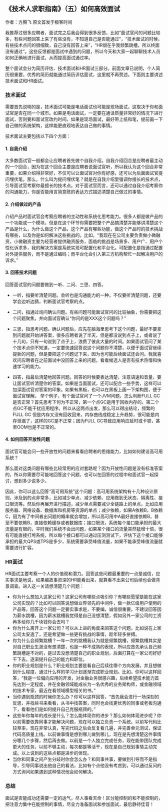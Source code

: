 ## 《技术人求职指南》（五）如何高效面试
作者：方腾飞  原文首发于极客时间

我推荐过很多应聘者，面试完之后我会得到很多反馈，比如”面试官问的问题比较多，有些问题回答上来了有些没有，不知道自己是否能通过”，“技术面试的时候，有些技术点问的很细致，自己没有回答上来”，“HR很在乎我频繁跳槽，所以终面没有通过”。这些反馈都是面试中遇到的问题，所以今天和大家一起聊聊技术人员如何正确地进行面试，从而提高面试通过率。

整个面试会分为简历评估、技术面试和HR面试三部分。前面文章已说明，个人简历很重要，优秀的简历就能通过简历评估面试，这里就不再赘述。下面则主要讲述技术面试和HR面试。


### 技术面试
需要首先说明的是，技术面试可能是电话面试也可能是现场面试，这取决于你和面试官是否在同一个城市。如果是电话面试，一定要在通话质量非常好的情况下进行面试，否则要和面试官改约时间。如果是现场面试，最好带上纸和笔，提前画一下自己做的系统架构，这样能更直观地表达自己做的事情。

技术面试主要包括以下四个方面：

#### 1. 自我介绍

大多数面试官一般都会让应聘者首先做个自我介绍，自我介绍回合是应聘者最主动的一个回合，因为在这个回合主要是应聘者说面试官听，所以我认为这个回合非常重要，如果介绍得非常好，不仅可以让面试官对你有好感，还可以为后面面试官提问埋伏笔。那么，什么叫为提问埋伏笔？就是在自我介绍里强调你擅长的技术点，引导面试官考察你最擅长的技术点。对于面试官而言，还可以通过自我介绍考察你的沟通能力，你是否能用言简意赅的表达方式描述清楚自己做过的事情。

#### 2. 介绍做过的产品

介绍产品时面试官会考察应聘者的主动性和系统化思考能力。很多人都是做产品的一个功能或一个模块，但是在这个环节你需要把整个产品搞清楚并能够讲清楚这个产品是什么，为什么做这个产品，这个产品有哪些功能，做这个产品时的技术挑战有哪些，以及你是如何解决这些挑战的。比如，“我现在在公司主要负责做小微融资，小微融资主要为经营者提供融资服务，面临的挑战是场景多、用户广、用户个性化诉求多，我的解决方案是系统实现可配置化和平台化。可配置化是指通过配置对外提供服务，而不是通过编码；而平台化会引入第三方机构帮忙一起解决用户的诉求。”

#### 3. 回答技术问题

回答面试官的问题要做到一听、二问、三思、四答。

- 一听，指要听清楚问题。会听也是沟通能力的一种，不仅要听清楚问题，还要学会边听边猜，判断面试官考察的点。

- 二问，指通过询问确认问题。有些问题可能面试官问的比较抽象，你需要把这个问题聚焦，并向面试官确认“你问的是XXX这个问题吗？”

- 三思，指思考问题。确认问题后，应先在脑海里思考下这个问题，最好不要拿到问题就开始讲答案，很多应聘者说了半天，但是都没说到点子上，或者说了十几句，只有一句说到了点子上，浪费了彼此大量的时间。如果面试官问了某个技术点你不知道，一定要快速回答说这个问题你不清楚，以便于面试官继续提新的问题，但是要把这个问题记下来，因为也可能后续面试还会问。我就喜欢问应聘者在之前面试中没回答上来的问题，看看候选人是否有技术热情和快速学习的能力。

- 四答，指最后清楚地回答问题。回答的时候要表达清楚，注意语速和音量，要让面试官听清楚你的答案。如果是当面面试，还可以配合一些手势，这样可以加深面试官对答案的印象。如果有黑板，也可以在黑板上画一下架构图，便于面试官理解。
举个例子，有个面试官问了一个JVM问题，怎么判断FULL GC是否正常？首先思考下何为不正常，第一个点GC是用于回收内存的，第二个点GC不能干扰应用程序。所以从这两点出发，那么可以得出结论，频繁的FULL GC 但是内存又没有回收回来，内存曲线成稳定上升趋势，很可能是内存泄漏了，这样的GC是不正常；因为FULL GC导致应用响应延时或卡顿，甚至OOM也是不正常的。

#### 4. 如何回答开放性问题

面试官可能会问一些开放性的问题来看看应聘者的思维能力，比如如何建设高可用系统？

那么面对这类问题有哪些比较常用的应对套路呢？因为开放性问题是没有标准答案的，所以你需要尽可能地回答这个问题，也可以在回答的过程中和面试官一起探讨，想到多少说多少。

因此，你可以这么回答“高可用系统”这个问题：高可用系统架构有十几种设计原则，涉及到的点非常多，比如减少单点、减少依赖、应用做到无状态、隔离性、接口限流等。然后你再展开进行描述，减少单点需要减少全链路上的单点，比如应用服务器、网络设备、数据库和机房等资源的单点；减少依赖，如果A依赖B，B依赖C，因为有了中间者出问题的概率就会增加，所以高可用中A最好直接依赖B，甚至不要依赖B，直接依赖缓存或者数据库；接口限流，系统每个接口能承担的最大流量是有限的，平时我们系统不会出问题，如果某个接口的流量突然猛增十倍，很有可能直接打垮系统，所以每个接口都可以通过压测测试下，评估下这个接口能够承担的最大QPS或TPS是多少，系统需要承受峰值流量，如果不能承受峰值流量就需要进行扩容。

### HR面试

HR面试主要考察一个人的价值观和潜力。回答这些问题最重要的一点是诚信，应实事求是地说，如果编故事资深的HR能看出来，就算看不出来公司后续也会做背景调查。进入这一关请想清楚几个问题：

- 你为什么想加入这家公司？这家公司有哪些点吸引你？有哪些愿望是能在这家公司实现的？比如可以回答说想做业界领先的中间件，做一款亿级用户使用的产品等。回答这个问题一定要实事求是，不要编，诚信很重要。不建议回答因为薪水跳槽，因为薪水跳槽我觉得是自己没想清楚，假如另外一家公司的工资再多给你几千块钱你会去吗？
- 你为什么离开上一家公司？可以从上进的角度来回答这个问题，比如说在上家公司太安逸了，还是希望做一些更有挑战的事情，趁年轻多拼搏。
- 你为什么会频繁跳槽？一年一次的跳槽我认为就是频繁跳槽，频繁跳槽其实是对自己职业生涯没有想清楚，也是一种不成熟的表现，所以应首先承认自己频繁跳槽是不对的，是过去没想清楚自己的职业规划，后面打算在一家公司好好干下去，逐渐提升自己的能力和职位。
- 你的职业规划是什么？职业规划主要是看自己后续往哪个方向发展，并且想做到什么程度，通过什么样的学习计划逐渐完成职业规划。比如，你可以这样回答，“我是一位偏向应用的开发，对金融业务很感兴趣，后续希望技术能力首先达到一定程度，并在金融领域能成长为一名优秀的业务架构师，或金融领域的技术专家，最近在看领域模型相关的书。”
- 当你遇到瓶颈的时候你怎么办？你可以这样回答，“首先我会进行一场深刻的反思，并找些书来看看，从书中找答案，同时也会找更优秀的同事或老板沟通下，看看他们是如何提升自己克服瓶颈的。”
- 这些年你每年的成长是什么？怎么能体现你的进步？那么如何体现进步呢？你以前需要依靠同事才能解决问题，现在可以独立负责一个系统。以前写代码比较草率，现在非常认真，写完代码之后会反复看几遍，并完善单元测试，保证代码高质量上线。以前做事情是想到哪儿做到哪儿，现在是先想清楚这件事情分哪几个步骤，然后再去做。以前是一个人独立完成任务，现在能带团队完成更大的任务。以前不够主动，每次都是等活干，现在是自己规划事情主动完成。以上说到的这些点都是进步的体现。
- 当你和同事之间产生分歧时你会怎么办？和同事共事，要做到引导而不是指导，引导同事说出他自己的看法，比如有个点他没有考虑到，可以通过反问的方式询问如果遇到这种情况他会如何解决。

### 总结

面试是否能成功还需要一定的运气，尽人事看天命！区分能控制的和不能控制的，把注意力集中在能控制的事情，尽全力准备面试和参加面试，最后静待佳音！